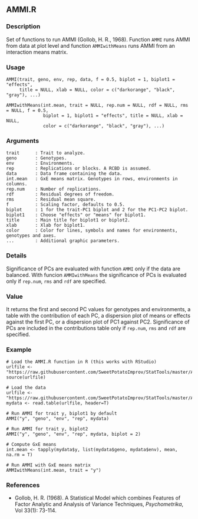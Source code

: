 AMMI.R
------

### Description
Set of functions to run AMMI (Gollob, H. R., 1968).
Function `AMMI` runs AMMI from data at plot level and function `AMMIwithMeans` runs AMMI from
an interaction means matrix.

### Usage

```{r eval=F}
AMMI(trait, geno, env, rep, data, f = 0.5, biplot = 1, biplot1 = "effects",
     title = NULL, xlab = NULL, color = c("darkorange", "black", "gray"), ...)
```
```{r eval=F}
AMMIwithMeans(int.mean, trait = NULL, rep.num = NULL, rdf = NULL, rms = NULL, f = 0.5,
              biplot = 1, biplot1 = "effects", title = NULL, xlab = NULL,
              color = c("darkorange", "black", "gray"), ...)
```
### Arguments

```
trait      : Trait to analyze.
geno       : Genotypes.
env        : Environments.
rep        : Replications or blocks. A RCBD is assumed.
data       : Data frame containing the data.
int.mean   : GxE means matrix. Genotypes in rows, environments in columns.
rep.num    : Number of replications.
rdf        : Residual degrees of freedom.
rms        : Residual mean square.
f          : Scaling factor, defaults to 0.5.
biplot     : 1 for the trait-PC1 biplot and 2 for the PC1-PC2 biplot.
biplot1    : Choose "effects" or "means" for biplot1.
title      : Main title for biplot1 or biplot2.
xlab       : Xlab for biplot1.
color      : Color for lines, symbols and names for environments, genotypes and axes.
...        : Additional graphic parameters.
```

### Details
Significance of PCs are evaluated with function `AMMI` only if the data are balanced.
With funcion `AMMIwithMeans` the significance of PCs is evaluated only if `rep.num`,
`rms` and `rdf` are specified.

### Value
It returns the first and second PC values for genotypes and environments, a table with the
contribution of each PC, a dispersion plot of means or effects against the first PC, or a
dispersion plot of PC1 against PC2.
Significance of PCs are included in the contributions table only if `rep.num`, `rms` and `rdf`
are specified.

### Example

```{r eval=F}
# Load the AMMI.R function in R (this works with RStudio)
urlfile <- "https://raw.githubusercontent.com/SweetPotatoImprov/StatTools/master/AMMI/AMMI.R"
source(urlfile)

# Load the data
urlfile <- "https://raw.githubusercontent.com/SweetPotatoImprov/StatTools/master/AMMI/METdata.dat"
mydata <- read.table(urlfile, header=T)

# Run AMMI for trait y, biplot1 by default
AMMI("y", "geno", "env", "rep", mydata)

# Run AMMI for trait y, biplot2
AMMI("y", "geno", "env", "rep", mydata, biplot = 2)

# Compute GxE means
int.mean <- tapply(mydata$y, list(mydata$geno, mydata$env), mean, na.rm = T)

# Run AMMI with GxE means matrix
AMMIwithMeans(int.mean, trait = "y")
```

### References

* Gollob, H. R. (1968). A Statistical Model which combines Features of Factor Analytic and Analysis
of Variance Techniques, *Psychometrika*, Vol 33(1): 73-114.
